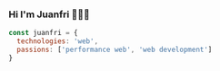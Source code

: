 ### Hi I'm Juanfri 👋🧑‍💻

```js
const juanfri = {
  technologies: 'web',
  passions: ['performance web', 'web development']
}

```

